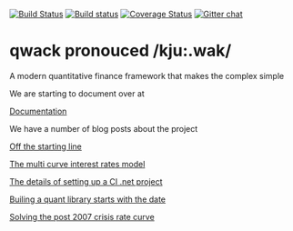 [![Build Status](https://travis-ci.org/cetusfinance/qwack.svg?branch=master)](https://travis-ci.org/cetusfinance/qwack)
[![Build status](https://ci.appveyor.com/api/projects/status/dkh48o3mel1bkvv0/branch/master?svg=true)](https://ci.appveyor.com/project/Drawaes/qwack/branch/master)
[![Coverage Status](https://coveralls.io/repos/github/cetusfinance/qwack/badge.svg?branch=master)](https://coveralls.io/github/cetusfinance/qwack?branch=master)
[![Gitter chat](https://badges.gitter.im/cetusfinance/qwack/repo.png)](https://gitter.im/cetusfinance/qwack)
# qwack pronouced /kju:.wak/
A modern quantitative finance framework that makes the complex simple

We are starting to document over at

[Documentation](https://cetus.io/qwack)


We have a number of blog posts about the project

[Off the starting line](https://cetus.io/tim/Off-the-starting-line/)

[The multi curve interest rates model](https://cetus.io/gav/It-all-started-in-2007/)

[The details of setting up a CI .net project](https://cetus.io/tim/Digging-in/)

[Builing a quant library starts with the date](https://cetus.io/tim/Time-ticks-on/)

[Solving the post 2007 crisis rate curve](https://cetus.io/gav/Solving-the-problem/)
